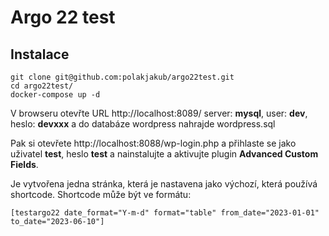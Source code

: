 Argo 22 test
=================

Instalace
---------

```
git clone git@github.com:polakjakub/argo22test.git
cd argo22test/
docker-compose up -d
```

V browseru otevřte URL http://localhost:8089/ server: **mysql**, user: **dev**, heslo: **devxxx** 
a do databáze wordpress nahrajde wordpress.sql

Pak si otevřete http://localhost:8088/wp-login.php a přihlaste se jako uživatel **test**, heslo **test**
a nainstalujte a aktivujte plugin **Advanced Custom Fields**.

Je vytvořena jedna stránka, která je nastavena jako výchozí, která používá shortcode. Shortcode může být ve formátu:

```[testargo22 date_format="Y-m-d" format="table" from_date="2023-01-01" to_date="2023-06-10"]```